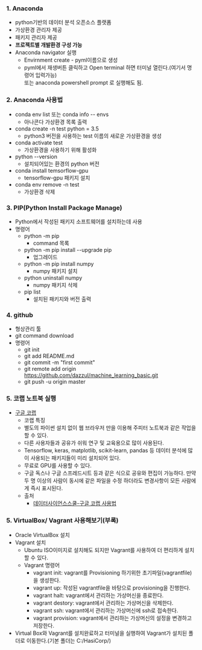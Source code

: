 ### 1. Anaconda
- python기반의 데이터 분석 오픈소스 플랫폼
- 가상환경 관리자 제공
- 패키지 관리자 제공
- **프로젝트별 개발환경 구성 가능**
- Anaconda navigator 실행
    + Envirnment create - pyml이름으로 생성
    + pyml에서 재생버튼 클릭하고 Open terminal 하면 터미널 열린다.(여기서 명령어 입력가능)  
      또는 anaconda powershell prompt 로 실행해도 됨.

### 2. Anaconda 사용법
- conda env list 또는 conda info -- envs
    + 아나콘다 가상환경 목록 출력
- conda create -n test python = 3.5
    + python3 버전을 사용하는 test 이름의 새로운 가상환경을 생성
- conda activate test
    + 가상환경을 사용하기 위해 활성화
- python --version
    + 설치되어있는 환경의 python 버전
- conda install temsorflow-gpu
    + tensorflow-gpu 패키지 설치
- conda env remove -n test
    + 가상환경 삭제

### 3. PIP(Python Install Package Manage)
- Python에서 작성된 패키지 소프트웨어를 설치하는데 사용
- 명령어
    + python -m pip
        * command 목록
    + python -m pip install --upgrade pip
        * 업그레이드
    + python -m pip install numpy
        * numpy 패키지 설치
    + python uninstall numpy
        + numpy 패키지 삭제
    + pip list
        * 설치된 패키지와 버전 출력

### 4. github
- 형상관리 툴
- git command download
- 명령어
    + git init
    + git add README.md
    + git commit -m "first commit"
    + git remote add origin https://github.com/dazzul/machine_learning_basic.git
    + git push -u origin master

### 5. 코랩 노트북 실행
- [구글 코랩](http://colab.research.google.com)
    - 코랩 특징
    + 별도의 파이썬 설치 없이 웹 브라우저 만을 이용해 주피터 노트북과 같은 작업을 할 수 있다.
    + 다른 사용자들과 공유가 쉬워 연구 및 교육용으로 많이 사용된다.
    + Tensorflow, keras, matplotlib, scikit-learn, pandas 등 데이터 분석에 많이 사용되는 패키지들이 미리 설치되어 있다.
    + 무료로 GPU를 사용할 수 있다.
    + 구글 독스나 구글 스프레드시트 등과 같은 식으로 공유와 편집이 가능하다. 만약 두 명 이상의 사람이 동시에 같은 파일을 수정 하더라도 변경사항이 모든 사람에게 즉시 표시된다.  
    + 출처
        * [데이터사이언스스쿨-구글 코랩 사용법](https://datascienceschool.net/view-notebook/338fe23b46464e9b9c4d4c8f8c7c7258/)

### 5. VirtualBox/ Vagrant 사용해보기(부록)
- Oracle VirtualBox 설치
- Vagrant 설치
    + Ubuntu ISO이미지로 설치해도 되지만 Vagrant를 사용하여 더 편리하게 설치할 수 있다.
    + Vagrant 명령어
        * vagrant init: vagrant를 Provisioning 하기위한 초기파일(vagrantfile)을 생성한다.
        * vagrant up: 작성된 vagrantfile을 바탕으로 provisioning을 진행한다.
        * vagrant halt: vagrant에서 관리하는 가상머신을 종료한다.
        * vagrant destory: vagrant에서 관리하는 가상머신을 삭제한다.
        * vagrant ssh: vagrant에서 관리하는 가상머신에 ssh로 접속한다.
        * vagrant provision: vagrant에서 관리하는 가상머신의 설정을 변경하고 저장한다.
- Virtual Box와 Vagrant를 설치완료하고 터미널을 실행하여 Vagrant가 설치된 폴더로 이동한다.(기본 폴더는 C:/HasiCorp/)   